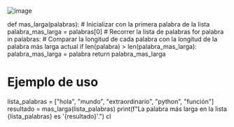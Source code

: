 
![image](https://github.com/user-attachments/assets/9c975b37-6453-4967-b9d5-099dc9787114)

def mas_larga(palabras):
    # Inicializar con la primera palabra de la lista
    palabra_mas_larga = palabras[0]
    # Recorrer la lista de palabras
    for palabra in palabras:
        # Comparar la longitud de cada palabra con la longitud de la palabra más larga actual
        if len(palabra) > len(palabra_mas_larga):
            palabra_mas_larga = palabra
    return palabra_mas_larga

# Ejemplo de uso
lista_palabras = ["hola", "mundo", "extraordinario", "python", "función"]
resultado = mas_larga(lista_palabras)
print(f"La palabra más larga en la lista {lista_palabras} es '{resultado}'.")
cl

